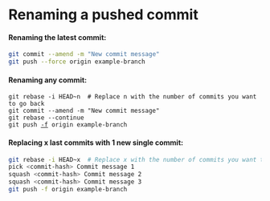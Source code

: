 # Renaming a pushed commit

#### Renaming the latest commit:

```bash
git commit --amend -m "New commit message"
git push --force origin example-branch
```

#### Renaming any commit:

<pre class="language-bash"><code class="lang-bash">git rebase -i HEAD~n  # Replace n with the number of commits you want to go back
git commit --amend -m "New commit message"
git rebase --continue
git push <a data-footnote-ref href="#user-content-fn-1">-f</a> origin example-branch
</code></pre>

#### Replacing x last commits with 1 new single commit:

```bash
git rebase -i HEAD~x  # Replace x with the number of commits you want to squash into one
pick <commit-hash> Commit message 1
squash <commit-hash> Commit message 2
squash <commit-hash> Commit message 3
git push -f origin example-branch
```

[^1]: \--force
